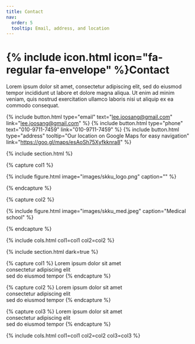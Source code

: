 ```yaml
---
title: Contact
nav:
  order: 5
  tooltip: Email, address, and location
---
```


# {% include icon.html icon="fa-regular fa-envelope" %}Contact

Lorem ipsum dolor sit amet, consectetur adipiscing elit, sed do eiusmod tempor
incididunt ut labore et dolore magna aliqua. Ut enim ad minim veniam, quis
nostrud exercitation ullamco laboris nisi ut aliquip ex ea commodo consequat.

{%
  include button.html
  type="email"
  text="lee.joosang@gmail.com"
  link="lee.joosang@gmail.com"
%}
{%
  include button.html
  type="phone"
  text="010-9711-7459"
  link="010-9711-7459"
%}
{%
  include button.html
  type="address"
  tooltip="Our location on Google Maps for easy navigation"
  link="https://goo.gl/maps/esAoSh75Xyfkknra8"
%}

{% include section.html %}

{% capture col1 %}

{%
  include figure.html
  image="images/skku_logo.png"
  caption=""
%}

{% endcapture %}

{% capture col2 %}

{%
  include figure.html
  image="images/skku_med.jpeg"
  caption="Medical school"
%}

{% endcapture %}

{% include cols.html col1=col1 col2=col2 %}

{% include section.html dark=true %}

{% capture col1 %}
Lorem ipsum dolor sit amet  
consectetur adipiscing elit  
sed do eiusmod tempor
{% endcapture %}

{% capture col2 %}
Lorem ipsum dolor sit amet  
consectetur adipiscing elit  
sed do eiusmod tempor
{% endcapture %}

{% capture col3 %}
Lorem ipsum dolor sit amet  
consectetur adipiscing elit  
sed do eiusmod tempor
{% endcapture %}

{% include cols.html col1=col1 col2=col2 col3=col3 %}
